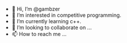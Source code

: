 - 👋 Hi, I’m @gambzer
- 👀 I’m interested in competitive programming.
- 🌱 I’m currently learning c++.
- 💞️ I’m looking to collaborate on ...
- 📫 How to reach me ...

<!---
gambzer/gambzer is a ✨ special ✨ repository because its `README.md` (this file) appears on your GitHub profile.
You can click the Preview link to take a look at your changes.
--->

